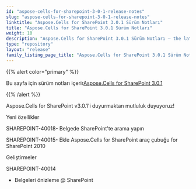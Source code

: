 ```yaml
---
id: "aspose-cells-for-sharepoint-3-0-1-release-notes"
slug: "aspose-cells-for-sharepoint-3-0-1-release-notes"
linktitle: "Aspose.Cells for SharePoint 3.0.1 Sürüm Notları"
title: "Aspose.Cells for SharePoint 3.0.1 Sürüm Notları"
weight: 10
description: "Aspose.Cells for SharePoint 3.0.1 Sürüm Notları – the latest updates and fixes."
type: "repository"
layout: "release"
family_listing_page_title: "Aspose.Cells for SharePoint 3.0.1 Sürüm Notları"
---
```

{{% alert color="primary" %}} 

 Bu sayfa için sürüm notları içerir[Aspose.Cells for SharePoint 3.0.1](https://releases.aspose.com/cells/sharepoint/new-releases/aspose.cells-for-sharepoint-3.0.1/)

{{% /alert %}} 

 Aspose.Cells for SharePoint v3.0.1'i duyurmaktan mutluluk duyuyoruz!

 Yeni özellikler

 SHAREPOINT-40018- Belgede SharePoint'te arama yapın

 SHAREPOINT-40015- Ekle Aspose.Cells for SharePoint araç çubuğu for SharePoint 2010



 Geliştirmeler

SHAREPOINT-40014

- Belgeleri önizleme @ SharePoint
